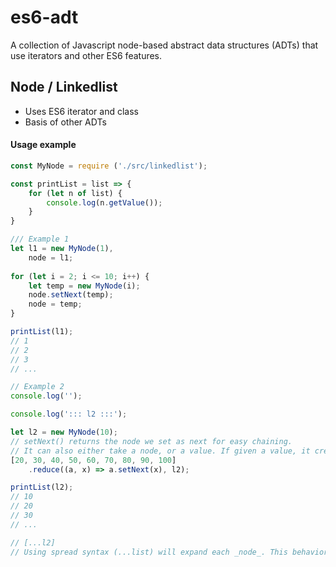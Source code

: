 # es6-adt
A collection of Javascript node-based abstract data structures (ADTs) that use iterators and other ES6 features.

## Node / Linkedlist

* Uses ES6 iterator and class
* Basis of other ADTs

#### Usage example
```javascript
const MyNode = require ('./src/linkedlist');

const printList = list => {
    for (let n of list) {
        console.log(n.getValue());
    }
}

/// Example 1
let l1 = new MyNode(1),
    node = l1;
    
for (let i = 2; i <= 10; i++) {
    let temp = new MyNode(i);
    node.setNext(temp);
    node = temp;
}

printList(l1);
// 1
// 2
// 3
// ...

// Example 2
console.log('');

console.log('::: l2 :::');

let l2 = new MyNode(10);
// setNext() returns the node we set as next for easy chaining.
// It can also either take a node, or a value. If given a value, it creates the node
[20, 30, 40, 50, 60, 70, 80, 90, 100]
    .reduce((a, x) => a.setNext(x), l2);

printList(l2);
// 10
// 20
// 30
// ...

// [...l2]
// Using spread syntax (...list) will expand each _node_. This behavior can be modified in the class if desired.
